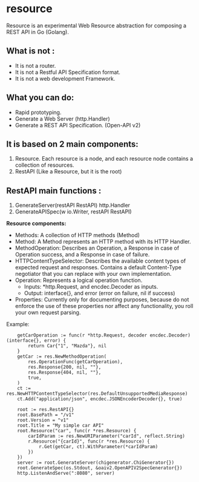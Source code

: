 # resource
Resource is an experimental Web Resource abstraction for composing a REST API in Go (Golang).

## What is not :

- It is not a router.
- It is not a Restful API Specification format.
- It is not a web development Framework.

## What you can do:

- Rapid prototyping.
- Generate a Web Server (http.Handler)
- Generate a REST API Specification.  (Open-API v2)

## It is based on 2 main components:
1. Resource. Each resource is a node, and each resource node contains a collection of resources.
2. RestAPI (Like a Resource, but it is the root) 

## RestAPI main functions :
1. GenerateServer(restAPI RestAPI) http.Handler
2. GenerateAPISpec(w io.Writer, restAPI RestAPI)


**Resource components:**
- Methods: A collection of HTTP methods (Method)
- Method: A Method represents an HTTP method with its HTTP Handler.
- MethodOperation: Describes an Operation, a Response in case of Operation success, and a Response in case of failure.
- HTTPContentTypeSelector: Describes the available content types of expected request and responses. Contains a default Content-Type negotiator that you can replace with your own implementation.
- Operation: Represents a logical operation function.
	- 	Inputs: *http.Request, and encdec.Decoder as inputs.
	- 	Output: interface{}, and error (error on failure, nil if success)
- Properties: Currently only for documenting purposes, because do not enforce the use of these properties nor affect any functionality, you roll your own request parsing.

Example:
```
	getCarOperation := func(r *http.Request, decoder encdec.Decoder) (interface{}, error) {
		return Car{"1", "Mazda"}, nil
	}
	getCar := res.NewMethodOperation(
		res.OperationFunc(getCarOperation),
		res.Response{200, nil, ""},
		res.Response{404, nil, ""},
		true,
	)
	ct := res.NewHTTPContentTypeSelector(res.DefaultUnsupportedMediaResponse)
	ct.Add("application/json", encdec.JSONEncoderDecoder{}, true)

	root := res.RestAPI{}
	root.BasePath = "/v1"
	root.Version = "v1"
	root.Title = "My simple car API"
	root.Resource("car", func(r *res.Resource) {
		carIdParam := res.NewURIParameter("carId", reflect.String)
		r.Resource("{carId}", func(r *res.Resource) {
			r.Get(getCar, ct).WithParameter(*carIdParam)
		})
	})
	server := root.GenerateServer(chigenerator.ChiGenerator{})
	root.GenerateSpec(os.Stdout, &oaiv2.OpenAPIV2SpecGenerator{})
	http.ListenAndServe(":8080", server)
```
